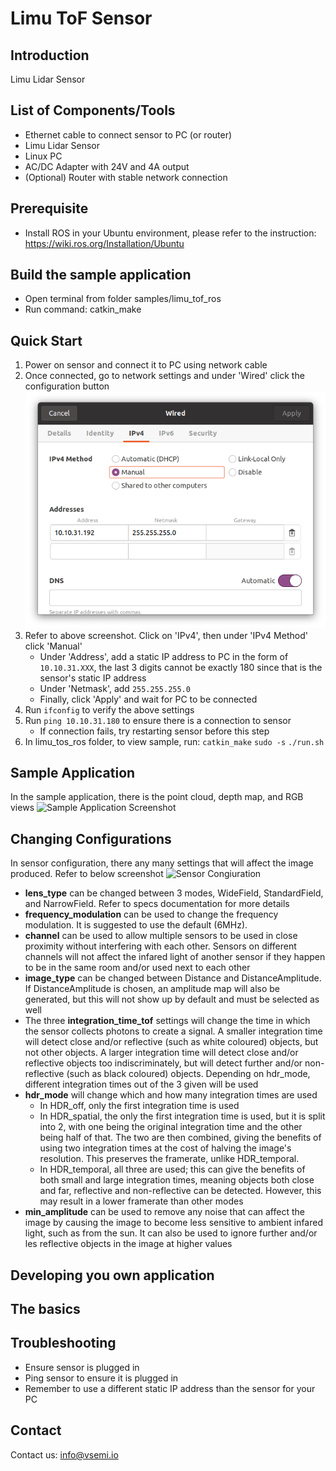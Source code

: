 # Limu ToF Sensor
## Introduction
Limu Lidar Sensor
## List of Components/Tools
- Ethernet cable to connect sensor to PC (or router)
- Limu Lidar Sensor
- Linux PC
- AC/DC Adapter with 24V and 4A output
- (Optional) Router with stable network connection
## Prerequisite
- Install ROS in your Ubuntu environment, please refer to the instruction:
  https://wiki.ros.org/Installation/Ubuntu
## Build the sample application
- Open terminal from folder samples/limu_tof_ros
- Run command:
  catkin_make
## Quick Start
1. Power on sensor and connect it to PC using network cable
2. Once connected, go to network settings and under 'Wired' click the configuration button
![Wired connection settings](samples/limu_tof_ros/limu_wired.png)
4. Refer to above screenshot. Click on 'IPv4', then under 'IPv4 Method' click 'Manual'
	- Under 'Address', add a static IP address to PC in the form of ```10.10.31.XXX```, the last 3 digits cannot be exactly 180 since that is the sensor's static IP address
	- Under 'Netmask', add ```255.255.255.0```
	- Finally, click 'Apply' and wait for PC to be connected
5. Run ```ifconfig``` to verify the above settings
6. Run ```ping 10.10.31.180``` to ensure there is a connection to sensor
	- If connection fails, try restarting sensor before this step
7. In limu_tos_ros folder, to view sample, run:
```catkin_make```
```sudo -s```
```./run.sh```
## Sample Application
In the sample application, there is the point cloud, depth map, and RGB views
![Sample Application Screenshot](samples/limu_tof_ros/limu_sample.png)
## Changing Configurations
In sensor configuration, there any many settings that will affect the image produced. Refer to below screenshot
![Sensor Congiuration](samples/limu_tof_ros/limu_config.png)
- **lens_type** can be changed between 3 modes, WideField, StandardField, and NarrowField. Refer to specs documentation for more details
- **frequency_modulation** can be used to change the frequency modulation. It is suggested to use the default (6MHz).
- **channel** can be used to allow multiple sensors to be used in close proximity without interfering with each other. Sensors on different channels will not affect the infared light of another sensor if they happen to be in the same room and/or used next to each other
- **image_type** can be changed between Distance and DistanceAmplitude. If DistanceAmplitude is chosen, an amplitude map will also be generated, but this will not show up by default and must be selected as well
- The three **integration_time_tof** settings will change the time in which the sensor collects photons to create a signal. A smaller integration time will detect close and/or reflective (such as white coloured) objects, but not other objects. A larger integration time will detect close and/or reflective objects too indiscriminately, but will detect further and/or non-reflective (such as black coloured) objects. Depending on hdr_mode, different integration times out of the 3 given will be used
- **hdr_mode** will change which and how many integration times are used
	- In HDR_off, only the first integration time is used
	- In HDR_spatial, the only the first integration time is used, but it is split into 2, with one being the original integration time and the other being half of that. The two are then combined, giving the benefits of using two integration times at the cost of halving the image's resolution. This preserves the framerate, unlike HDR_temporal.
	- In HDR_temporal, all three are used; this can give the benefits of both small and large integration times, meaning objects both close and far, reflective and non-reflective can be detected. However, this may result in a lower framerate than other modes
- **min_amplitude** can be used to remove any noise that can affect the image by causing the image to become less sensitive to ambient infared light, such as from the sun. It can also be used to ignore further and/or les reflective objects in the image at higher values
## Developing you own application
## The basics
## Troubleshooting
- Ensure sensor is plugged in
- Ping sensor to ensure it is plugged in
- Remember to use a different static IP address than the sensor for your PC
## Contact
Contact us:  [info@vsemi.io](mailto:info@vsemi.io)
